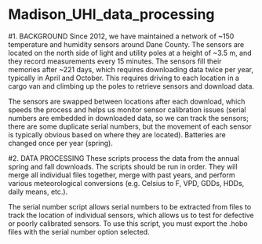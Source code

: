 # Madison_UHI_data_processing

#1. BACKGROUND
Since 2012, we have maintained a network of ~150 temperature and humidity sensors around Dane County.  The sensors are located on the north side of light and utility poles at a height of ~3.5 m, and they record measurements every 15 minutes.  The sensors fill their memories after ~221 days, which requires downloading data twice per year, typically in April and October.  This requires driving to each location in a cargo van and climbing up the poles to retrieve sensors and download data.

The sensors are swapped between locations after each download, which speeds the process and helps us monitor sensor calibration issues (serial numbers are embedded in downloaded data, so we can track the sensors; there are some duplicate serial numbers, but the movement of each sensor is typically obvious based on where they are located).  Batteries are changed once per year (spring).

#2. DATA PROCESSING
These scripts process the data from the annual spring and fall downloads.  The scripts should be run in order.  They will merge all individual files together, merge with past years, and perform various meteorological conversions (e.g. Celsius to F, VPD, GDDs, HDDs, daily means, etc.).

The serial number script allows serial numbers to be extracted from files to track the location of individual sensors, which allows us to test for defective or poorly calibrated sensors.  To use this script, you must export the .hobo files with the serial number option selected.
